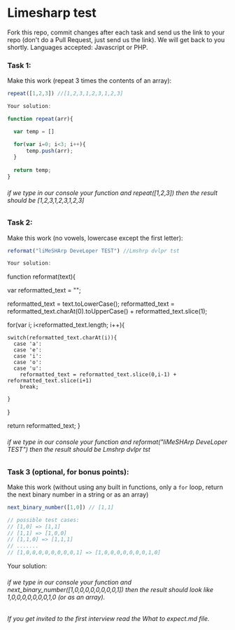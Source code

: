 # Limesharp test

Fork this repo, commit changes after each task and send us the link to your repo (don't do a Pull Request, just send us the link).
We will get back to you shortly. 
Languages accepted: Javascript or PHP. 

### Task 1: 
Make this work (repeat 3 times the contents of an array):

```javascript
repeat([1,2,3]) //[1,2,3,1,2,3,1,2,3]

Your solution:

function repeat(arr){

  var temp = []

  for(var i=0; i<3; i++){
      temp.push(arr);
  }    
  
  return temp;
}
```
###### if we type in our console your function and repeat([1,2,3]) then the result should be [1,2,3,1,2,3,1,2,3] 

### Task 2:
Make this work (no vowels, lowercase except the first letter):
```javascript
reformat("liMeSHArp DeveLoper TEST") //Lmshrp dvlpr tst

Your solution:
```
function reformat(text){

  var reformatted_text = "";
  
  reformatted_text = text.toLowerCase();
  reformatted_text = reformatted_text.charAt(0).toUpperCase() + reformatted_text.slice(1);
  
  for(var i; i<reformatted_text.length; i++){
  
    switch(reformatted_text.charAt(i)){
      case 'a':
      case 'e':
      case 'i':
      case 'o':
      case 'u':
        reformatted_text = reformatted_text.slice(0,i-1) + reformatted_text.slice(i+1)
        break;
         
    }
  }
  
  return reformatted_text;
}

###### if we type in our console your function and reformat("liMeSHArp DeveLoper TEST") then the result should be Lmshrp dvlpr tst


### Task 3 (optional, for bonus points):
Make this work (without using any built in functions, only a `for` loop, return the next binary number in a string or as an array)
```javascript
next_binary_number([1,0]) // [1,1]

// possible test cases:
// [1,0] => [1,1]
// [1,1] => [1,0,0]
// [1,1,0] => [1,1,1]
// .......
// [1,0,0,0,0,0,0,0,0,1] => [1,0,0,0,0,0,0,0,1,0]
```
Your solution:

###### if we type in our console your function and next_binary_number([1,0,0,0,0,0,0,0,0,1]) then the result should look like 1,0,0,0,0,0,0,0,1,0 (or as an array).

###### If you get invited to the first interview read the What to expect.md file.
